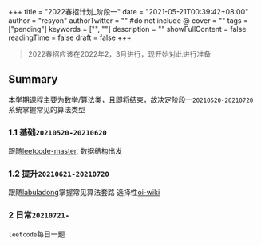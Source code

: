 +++
title = "2022春招计划_阶段一"
date = "2021-05-21T00:39:42+08:00"
author = "resyon"
authorTwitter = "" #do not include @
cover = ""
tags = ["pending"]
keywords = ["", ""]
description = ""
showFullContent = false
readingTime = false
draft = false
+++

>2022春招应该在2022年2，3月进行，现开始对此进行准备

## Summary
本学期课程主要为数学/算法类，且即将结束，故决定阶段一`20210520-20210720`系统掌握常见的算法类型

### 1.1 基础`20210520-20210620`
跟随[leetcode-master](https://github.com/youngyangyang04/leetcode-master), 数据结构出发

### 1.2 提升`20210621-20210720`
跟随[labuladong](https://labuladong.gitee.io/algo/)掌握常见算法套路
选择性[oi-wiki](https://oi-wiki.org/)

### 2 日常`20210721-`
`leetcode`每日一题

